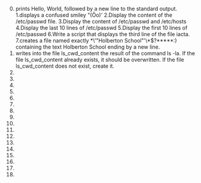0. prints Hello, World, followed by a new line to the standard output.
1.displays a confused smiley "(Ôo)'
2.Display the content of the /etc/passwd file.
3.Display the content of /etc/passwd and /etc/hosts
4.Display the last 10 lines of /etc/passwd
5.Display the first 10 lines of /etc/passwd
6.Write a script that displays the third line of the file iacta.
7.creates a file named exactly \*\\'"Holberton School"\'\\*$\?\*\*\*\*\*:) containing the text Holberton School ending by a new line.
8. writes into the file ls_cwd_content the result of the command ls -la. If the file ls_cwd_content already exists, it should be overwritten. If the file ls_cwd_content does not exist, create it.
9.
10.
11.
12.
13.
14.
15.
16.
17.
18.
19.
21.
22.
23.
24.
25.
26.
